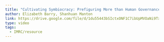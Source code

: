 ```yaml
---
title: "Cultivating Symbiocracy: Prefiguring More than Human Governance"
author: Elizabeth Barry, Shanhuan Manton
link: https://drive.google.com/file/d/1du55443bSIctxONF1C7ibUpMVOaNi9Tx/view
type: video
tags:
  - IMRC/resource
---
```

